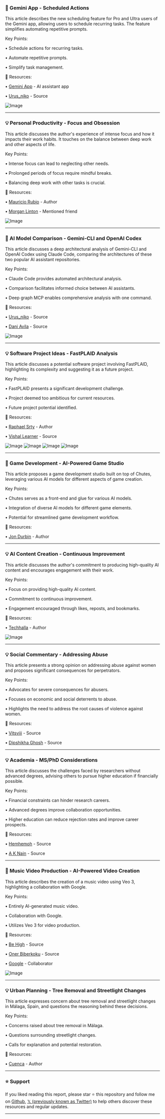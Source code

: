 ### 🚀 Gemini App - Scheduled Actions

This article describes the new scheduling feature for Pro and Ultra users of the Gemini app, allowing users to schedule recurring tasks.  The feature simplifies automating repetitive prompts.


Key Points:

• Schedule actions for recurring tasks.


• Automate repetitive prompts.


• Simplify task management.


🔗 Resources:

• [Gemini App](https://x.com/GeminiApp) - AI assistant app


• [Urus_niko](https://x.com/Urus_niko) -  Source


![Image](https://pbs.twimg.com/amplify_video_thumb/1932032658340749312/img/-1BWDVv8H6N-jWYH.jpg)


---
### 💡 Personal Productivity - Focus and Obsession

This article discusses the author's experience of intense focus and how it impacts their work habits. It touches on the balance between deep work and other aspects of life.


Key Points:

• Intense focus can lead to neglecting other needs.


• Prolonged periods of focus require mindful breaks.


• Balancing deep work with other tasks is crucial.


🔗 Resources:

• [Mauricio Rubio](https://x.com/_mauriciorubio) - Author


• [Morgan Linton](https://x.com/morganlinton) - Mentioned friend



![Image](https://pbs.twimg.com/amplify_video_thumb/1932032658340749312/img/-1BWDVv8H6N-jWYH.jpg)


---
### 🤖 AI Model Comparison - Gemini-CLI and OpenAI Codex

This article discusses a deep architectural analysis of Gemini-CLI and OpenAI Codex using Claude Code, comparing the architectures of these two popular AI assistant repositories.


Key Points:

•  Claude Code provides automated architectural analysis.


• Comparison facilitates informed choice between AI assistants.


• Deep graph MCP enables comprehensive analysis with one command.



🔗 Resources:

• [Urus_niko](https://x.com/Urus_niko) - Source


• [Dani Avila](https://x.com/dani_avila7) - Source



![Image](https://pbs.twimg.com/amplify_video_thumb/1939005189303730176/img/_3JcvBCEXwQPcwJT.jpg)



---
### 💡 Software Project Ideas - FastPLAID Analysis

This article discusses a potential software project involving FastPLAID, highlighting its complexity and suggesting it as a future project.


Key Points:

• FastPLAID presents a significant development challenge.


• Project deemed too ambitious for current resources.


•  Future project potential identified.



🔗 Resources:

• [Raphael Srty](https://x.com/raphaelsrty) -  Author


• [Vishal Learner](https://x.com/vishal_learner) - Source


![Image](https://pbs.twimg.com/media/Gujfs7MXMAAq5fA?format=jpg&name=small)
![Image](https://pbs.twimg.com/media/Gujfs7pXMAAIlN4?format=jpg&name=small)
![Image](https://pbs.twimg.com/media/Gujfs8LXYAAP2fC?format=jpg&name=small)
![Image](https://pbs.twimg.com/media/GujftAAXsAAPNxz?format=jpg&name=small)



---
### 🚀 Game Development - AI-Powered Game Studio

This article proposes a game development studio built on top of Chutes, leveraging various AI models for different aspects of game creation.


Key Points:

•  Chutes serves as a front-end and glue for various AI models.


• Integration of diverse AI models for different game elements.


• Potential for streamlined game development workflow.



🔗 Resources:

• [Jon Durbin](https://x.com/jon_durbin) - Author



---
### 💡 AI Content Creation - Continuous Improvement

This article discusses the author's commitment to producing high-quality AI content and encourages engagement with their work.


Key Points:

• Focus on providing high-quality AI content.


•  Commitment to continuous improvement.


•  Engagement encouraged through likes, reposts, and bookmarks.



🔗 Resources:

• [Techhalla](https://x.com/techhalla) - Author



![Image](https://pbs.twimg.com/amplify_video_thumb/1938904604336427008/img/rZpOvgDKpj4bSxZ9.jpg)


---
### 💡 Social Commentary - Addressing Abuse

This article presents a strong opinion on addressing abuse against women and proposes significant consequences for perpetrators.


Key Points:

•  Advocates for severe consequences for abusers.


•  Focuses on economic and social deterrents to abuse.


•  Highlights the need to address the root causes of violence against women.


🔗 Resources:

• [Vitsviii](https://x.com/vitsviii) - Source


• [Dipshikha Ghosh](https://x.com/DipshikhaGhosh) - Source



---
### 💡 Academia - MS/PhD Considerations

This article discusses the challenges faced by researchers without advanced degrees, advising others to pursue higher education if financially possible.


Key Points:

•  Financial constraints can hinder research careers.


•  Advanced degrees improve collaboration opportunities.


•  Higher education can reduce rejection rates and improve career prospects.


🔗 Resources:

• [Hemhemoh](https://x.com/hemhemoh) - Source


• [A K Nain](https://x.com/A_K_Nain) - Source



---
### 🚀 Music Video Production - AI-Powered Video Creation

This article describes the creation of a music video using Veo 3, highlighting a collaboration with Google.


Key Points:

• Entirely AI-generated music video.


• Collaboration with Google.


• Utilizes Veo 3 for video production.


🔗 Resources:

• [Be High](https://x.com/be_high) - Source


• [Oner Biberkoku](https://x.com/OnerBiberkoku) - Source


• [Google](https://x.com/Google) - Collaborator


![Image](https://pbs.twimg.com/amplify_video_thumb/1938969867765342208/img/GV78uPWf_b_l9-rb.jpg)


---
### 💡 Urban Planning - Tree Removal and Streetlight Changes

This article expresses concern about tree removal and streetlight changes in Málaga, Spain, and questions the reasoning behind these decisions.


Key Points:

•  Concerns raised about tree removal in Málaga.


•  Questions surrounding streetlight changes.


•  Calls for explanation and potential restoration.



🔗 Resources:

• [Cuenca](https://x.com/cuenca) - Author


---

### ⭐️ Support

If you liked reading this report, please star ⭐️ this repository and follow me on [Github](https://github.com/Drix10), [𝕏 (previously known as Twitter)](https://x.com/DRIX_10_) to help others discover these resources and regular updates.

---